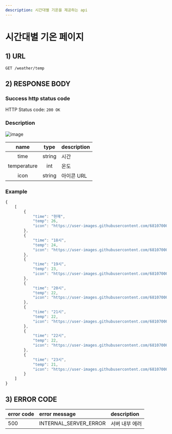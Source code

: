 ```yaml
---
description: 시간대별 기온을 제공하는 api
---
```


# 시간대별 기온 페이지

## 1) URL

```
GET /weather/temp
```

## 2\) RESPONSE BODY

### Success http status code

HTTP Status code: `200 OK`

### Description

![image](https://user-images.githubusercontent.com/68107000/124440085-31d82500-ddb5-11eb-9a1e-b9cc888a4380.png)

| name | type | description |
| :---: | :---: | :--- |
| time | string | 시간 |
| temperature | int | 온도 |
|    icon     | string | 아이콘 URL  |

### Example

```javascript
{
    [
        {
            "time": "현재",
            "temp": 26,
            "icon": "https://user-images.githubusercontent.com/68107000/124224687-19f86b00-db41-11eb-9090-d2b32f38fa67.png" 
        },
        {
            "time": "18시",
            "temp": 24,
            "icon": "https://user-images.githubusercontent.com/68107000/124224687-19f86b00-db41-11eb-9090-d2b32f38fa67.png"
        },
        {
            "time": "19시",
            "temp": 23,
            "icon": "https://user-images.githubusercontent.com/68107000/124224687-19f86b00-db41-11eb-9090-d2b32f38fa67.png"
        },
        {
            "time": "20시",
            "temp": 22,
            "icon": "https://user-images.githubusercontent.com/68107000/124224687-19f86b00-db41-11eb-9090-d2b32f38fa67.png"
        },
        {
            "time": "21시",
            "temp": 22,
            "icon": "https://user-images.githubusercontent.com/68107000/124224687-19f86b00-db41-11eb-9090-d2b32f38fa67.png"
        },
        {
            "time": "22시",
            "temp": 22,
            "icon": "https://user-images.githubusercontent.com/68107000/174224687-19f86b00-db41-11eb-9090-d2b32f38fa67.png"
        },
        {
            "time": "23시",
            "temp": 21,
            "icon": "https://user-images.githubusercontent.com/68107000/174224687-19f86b00-db41-11eb-9090-d2b32f38fa67.png"
        }
    ]
}
```

## 3\) ERROR CODE

| error code | error message | description |
| :--- | :--- | :--- |
| 500 | INTERNAL\_SERVER\_ERROR | 서버 내부 에러 |

